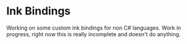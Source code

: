 # Ink Bindings

Working on some custom ink bindings for non C# languages. Work in progress, right now 
this is really incomplete and doesn't do anything.
